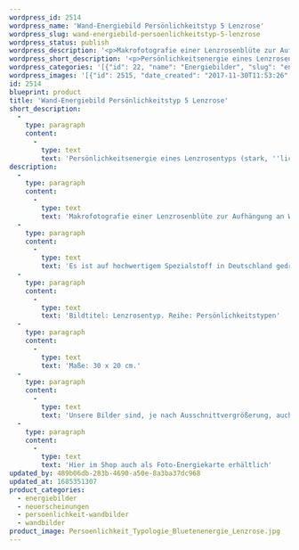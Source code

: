 ```yaml
---
wordpress_id: 2514
wordpress_name: 'Wand-Energiebild Persönlichkeitstyp 5 Lenzrose'
wordpress_slug: wand-energiebild-persoenlichkeitstyp-5-lenzrose
wordpress_status: publish
wordpress_description: '<p>Makrofotografie einer Lenzrosenblüte zur Aufhängung an Wänden oder zum Aufstellen im Raum mit einem aktivierbaren Schwingungsfeld zur Grundenergie eines Lenzrosen-Typs: Stark, ''lichthaft'', einfühlsam<span class="s1">.</span></p><p>Es ist auf hochwertigem Spezialstoff in Deutschland gedruckt und sorgfältig in Handarbeit auf Holzkeilrahmen aufgezogen. Laut Herstellerangaben ist der farbintensive Druck 70 Jahre lichtecht, waschbar und in einem umweltorientierten Verfahren hergestellt. Der Oberstoff ist mit einer Spezialbeschichtung unterfüttert, so dass, bei Aufhängung an der Wand, der rückseitige Holzrahmen auch bei hellen Farben unsichtbar ist.</p><p>Bildtitel: Lenzrosentyp. Reihe: Persönlichkeitstypen</p><p>Maße: 30 x 20 cm.</p><p>Unsere Bilder sind, je nach Ausschnittvergrößerung, auch in der Größe 45 x 30. Weitere Größen oder andere Seitenverhältnisse, bis 200 cm individuell für Sie innerhalb weniger Tage herstellbar. Bitte kontaktieren Sie uns hierfür unter <a href="mailto:info@elvedenverlag.de">info@elvedenverlag.de</a>.</p><p>Hier im Shop auch als <a href="https://my.feenbaum.de/produkt/energiekarte-persoenlichkeitstyp-5-lenzrose/">Foto-Energiekarte</a> erhältlich</p><p><a href="https://my.feenbaum.de/anwendung-energie-wandbilder/">Anwendungshinweise</a>      <a href="https://my.feenbaum.de/produktinformation-wandbilder/">Produktinformationen</a></p>'
wordpress_short_description: '<p>Persönlichkeitsenergie eines Lenzrosentyps (stark, &#8218;lichthaft&#8216;, einfühlsam<span class="s1">)</span><br /><em>Hinweis: Das Wasserzeichen „Elveden Verlag Energiebild“ wird nicht mit gedruckt</em></p>'
wordpress_categories: '[{"id": 22, "name": "Energiebilder", "slug": "energiebilder"}, {"id": 66, "name": "Neuerscheinungen", "slug": "neuerscheinungen"}, {"id": 43, "name": "Pers\u00f6nlichkeit", "slug": "persoenlichkeit-wandbilder"}, {"id": 24, "name": "Wandbilder", "slug": "wandbilder"}]'
wordpress_images: '[{"id": 2515, "date_created": "2017-11-30T11:53:26", "date_created_gmt": "2017-11-30T09:53:26", "date_modified": "2017-11-30T11:53:26", "date_modified_gmt": "2017-11-30T09:53:26", "src": "https://my.feenbaum.de/wp-content/uploads/2017/11/Persoenlichkeit_Typologie_Bluetenenergie_Lenzrose.jpg", "name": "Persoenlichkeit_Typologie_Bluetenenergie_Lenzrose", "alt": ""}]'
id: 2514
blueprint: product
title: 'Wand-Energiebild Persönlichkeitstyp 5 Lenzrose'
short_description:
  -
    type: paragraph
    content:
      -
        type: text
        text: 'Persönlichkeitsenergie eines Lenzrosentyps (stark, ''lichthaft&#8216;, einfühlsam)'
description:
  -
    type: paragraph
    content:
      -
        type: text
        text: 'Makrofotografie einer Lenzrosenblüte zur Aufhängung an Wänden oder zum Aufstellen im Raum mit einem aktivierbaren Schwingungsfeld zur Grundenergie eines Lenzrosen-Typs: Stark, ''lichthaft'', einfühlsam.'
  -
    type: paragraph
    content:
      -
        type: text
        text: 'Es ist auf hochwertigem Spezialstoff in Deutschland gedruckt und sorgfältig in Handarbeit auf Holzkeilrahmen aufgezogen. Laut Herstellerangaben ist der farbintensive Druck 70 Jahre lichtecht, waschbar und in einem umweltorientierten Verfahren hergestellt. Der Oberstoff ist mit einer Spezialbeschichtung unterfüttert, so dass, bei Aufhängung an der Wand, der rückseitige Holzrahmen auch bei hellen Farben unsichtbar ist.'
  -
    type: paragraph
    content:
      -
        type: text
        text: 'Bildtitel: Lenzrosentyp. Reihe: Persönlichkeitstypen'
  -
    type: paragraph
    content:
      -
        type: text
        text: 'Maße: 30 x 20 cm.'
  -
    type: paragraph
    content:
      -
        type: text
        text: 'Unsere Bilder sind, je nach Ausschnittvergrößerung, auch in der Größe 45 x 30. Weitere Größen oder andere Seitenverhältnisse, bis 200 cm individuell für Sie innerhalb weniger Tage herstellbar. Bitte kontaktieren Sie uns hierfür unter info@elvedenverlag.de.'
  -
    type: paragraph
    content:
      -
        type: text
        text: 'Hier im Shop auch als Foto-Energiekarte erhältlich'
updated_by: 489b06db-283b-4690-a50e-8a3ba37dc968
updated_at: 1685351307
product_categories:
  - energiebilder
  - neuerscheinungen
  - persoenlichkeit-wandbilder
  - wandbilder
product_image: Persoenlichkeit_Typologie_Bluetenenergie_Lenzrose.jpg
---
```

